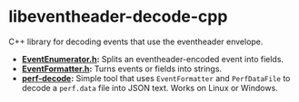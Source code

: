 # libeventheader-decode-cpp

C++ library for decoding events that use the eventheader envelope.

- **[EventEnumerator.h](include/eventheader/EventEnumerator.h):**
  Splits an eventheader-encoded event into fields.
- **[EventFormatter.h](include/eventheader/EventFormatter.h):**
  Turns events or fields into strings.
- **[perf-decode](samples/perf-decode.cpp):**
  Simple tool that uses `EventFormatter` and `PerfDataFile` to decode a
  `perf.data` file into JSON text. Works on Linux or Windows.
